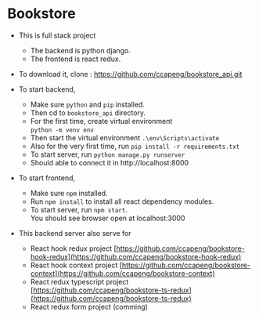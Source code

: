# Bookstore

- This is full stack project
	- The backend is python django.
	- The frontend is react redux.

- To download it, clone : https://github.com/ccapeng/bookstore_api.git

- To start backend,
	- Make sure `python` and `pip` installed.
	- Then cd to `bookstore_api` directory.
	- For the first time, create virtual environment  
		`python -m venv env`
	- Then start the virtual environment `.\env\Scripts\activate`
	- Also for the very first time, run `pip install -r requirements.txt`
	- To start server, run `python manage.py runserver`
	- Should able to connect it in http://localhost:8000
	
- To start frontend,
	- Make sure `npm` installed.
	- Run `npm install` to install all react dependency modules.
	- To start server, run `npm start`.   
		You should see browser open at localhost:3000
		
- This backend server also serve for
	- React hook redux project [https://github.com/ccapeng/bookstore-hook-redux](https://github.com/ccapeng/bookstore-hook-redux)
	- React hook context project [https://github.com/ccapeng/bookstore-context](https://github.com/ccapeng/bookstore-context)
	- React redux typescript project [https://github.com/ccapeng/bookstore-ts-redux](https://github.com/ccapeng/bookstore-ts-redux)
	- React redux form project (comming)
	
